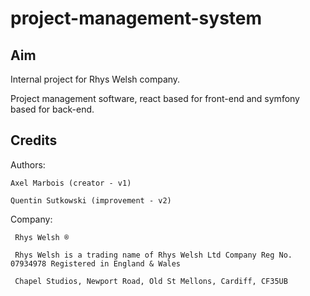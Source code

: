 # project-management-system

## Aim

Internal project for Rhys Welsh company.

Project management software, react based for front-end and symfony based for back-end.

## Credits

Authors:

    Axel Marbois (creator - v1)

    Quentin Sutkowski (improvement - v2)

Company:

     Rhys Welsh ®

     Rhys Welsh is a trading name of Rhys Welsh Ltd Company Reg No. 07934978 Registered in England & Wales
     
     Chapel Studios, Newport Road, Old St Mellons, Cardiff, CF35UB 
